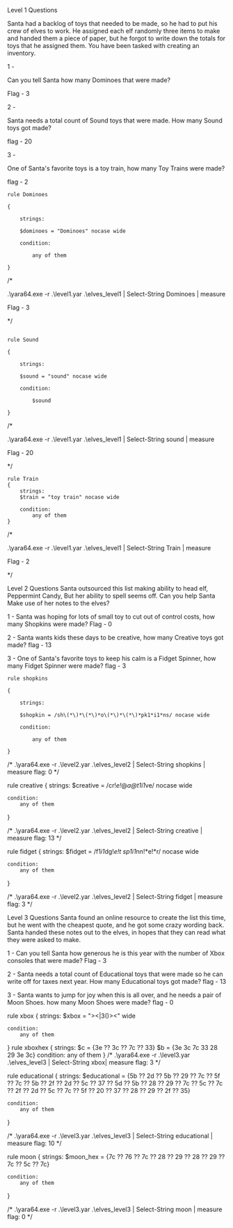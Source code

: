 Level 1 Questions

Santa had a backlog of toys that needed to be made, so he had to put his crew of elves to work. He assigned each elf randomly three items to make and handed them a piece of paper, but he forgot to write down the totals for toys that he assigned them. You have been tasked with creating an inventory.

1 - 

Can you tell Santa how many Dominoes that were made?

Flag - 3

2 - 

Santa needs a total count of Sound toys that were made. How many Sound toys got made?

flag - 20

3 - 

One of Santa's favorite toys is a toy train, how many Toy Trains were made?

flag - 2

>>>

```
rule Dominoes

{

    strings:

	$dominoes = "Dominoes" nocase wide

    condition:

        any of them

}
```
/*

.\yara64.exe -r .\level1.yar .\elves_level1 | Select-String Dominoes | measure

Flag - 3

*/
```

rule Sound

{

    strings:

	$sound = "sound" nocase wide

    condition:

        $sound

}
```

/*

.\yara64.exe -r .\level1.yar .\elves_level1 | Select-String sound | measure

Flag - 20

*/

```
rule Train
{
    strings:
	$train = "toy train" nocase wide

    condition:
        any of them
}
```

/*

.\yara64.exe -r .\level1.yar .\elves_level1 | Select-String Train | measure

Flag - 2

*/
>>>


Level 2 Questions
Santa outsourced this list making ability to head elf, Peppermint Candy, But her ability to spell seems off. Can you help Santa Make use of her notes to the elves?

1 - 
Santa was hoping for lots of small toy to cut out of control costs, how many Shopkins were made?
Flag - 0

2 - 
Santa wants kids these days to be creative, how many Creative toys got made?
flag - 13

3 - 
One of Santa's favorite toys to keep his calm is a Fidget Spinner, how many Fidget Spinner were made?
flag - 3
>>>

```
rule shopkins

{

    strings:

	$shopkin = /sh\(*\)*\(*\)*o\(*\)*\(*\)*pk1*i1*ns/ nocase wide

    condition:

        any of them

}
```

/*
.\yara64.exe -r .\level2.yar .\elves_level2 | Select-String shopkins | measure
flag: 0
*/

rule creative
{
    strings:
	$creative = /cr!*e!*@*a@*t1*i1*ve/ nocase wide

    condition:
        any of them
}

/*
.\yara64.exe -r .\level2.yar .\elves_level2 | Select-String creative | measure
flag: 13
*/

rule fidget
{
    strings:
	$fidget = /f1*i1*dg!*e!*t sp1*i1*nn!*e!*r/ nocase wide

    condition:
        any of them
}

/*
.\yara64.exe -r .\level2.yar .\elves_level2 | Select-String fidget | measure
flag: 3
*/
>>>

Level 3 Questions
Santa found an online resource to create the list this time, but he went with the cheapest quote, and he got some crazy wording back. Santa handed these notes out to the elves, in hopes that they can read what they were asked to make.

1 - 
Can you tell Santa how generous he is this year with the number of Xbox consoles that were made?
Flag - 3 

2 - 
Santa needs a total count of Educational toys that were made so he can write off for taxes next year. How many Educational toys got made?
flag - 13

3 - 
Santa wants to jump for joy when this is all over, and he needs a pair of Moon Shoes. how many Moon Shoes were made?
flag - 0

>>>
rule xbox
{
    strings:
	$xbox = "><|3()><" wide

    condition:
        any of them
}
rule xboxhex
{
    strings:
	$c = {3e ?? 3c ?? 7c ?? 33}
	$b = {3e 3c 7c 33 28 29 3e 3c}
    condition:
        any of them
}
/*
.\yara64.exe -r .\level3.yar .\elves_level3 | Select-String xbox| measure
flag: 3
*/

rule educational
{
    strings:
	$educational = {5b ?? 2d ?? 5b ?? 29 ?? 7c ?? 5f ?? 7c ?? 5b ?? 2f ?? 2d ?? 5c ?? 37 ?? 5d ?? 5b ?? 28 ?? 29 ?? 7c ?? 5c ?? 7c ?? 2f ?? 2d ?? 5c ?? 7c ?? 5f ?? 20 ?? 37 ?? 28 ?? 29 ?? 2f ?? 35}

    condition:
        any of them
}

/*
.\yara64.exe -r .\level3.yar .\elves_level3 | Select-String educational | measure
flag: 10
*/

rule moon
{
    strings:
	$moon_hex = {7c ?? 76 ?? 7c ?? 28 ?? 29 ?? 28 ?? 29 ?? 7c ?? 5c ?? 7c}

    condition:
        any of them
}

/*
.\yara64.exe -r .\level3.yar .\elves_level3 | Select-String moon | measure
flag: 0
*/

>>>
